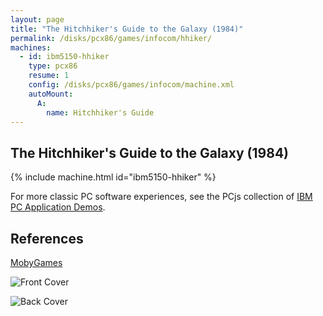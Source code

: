 ```yaml
---
layout: page
title: "The Hitchhiker's Guide to the Galaxy (1984)"
permalink: /disks/pcx86/games/infocom/hhiker/
machines:
  - id: ibm5150-hhiker
    type: pcx86
    resume: 1
    config: /disks/pcx86/games/infocom/machine.xml
    autoMount:
      A:
        name: Hitchhiker's Guide
---
```


The Hitchhiker's Guide to the Galaxy (1984)
-------------------------------------------

{% include machine.html id="ibm5150-hhiker" %}

For more classic PC software experiences, see the PCjs collection of [IBM PC Application Demos](/apps/pcx86/).

References
----------

[MobyGames](http://www.mobygames.com/game/hitchhikers-guide-to-the-galaxy)

![Front Cover](http://www.mobygames.com/images/covers/l/25-the-hitchhiker-s-guide-to-the-galaxy-dos-front-cover.jpg)

![Back Cover](http://www.mobygames.com/images/covers/l/77-the-hitchhiker-s-guide-to-the-galaxy-dos-back-cover.jpg)
